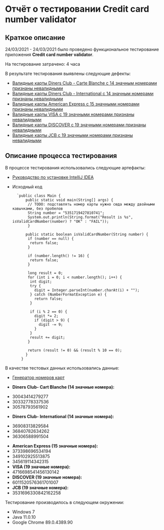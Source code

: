 # Отчёт о тестировании Credit card number validator
## Краткое описание
24/03/2021 - 24/03/2021 было проведено функциональное тестирование приложения **Credit card number validator**.    
 
На тестирование затрачено: 4 часа    
 
В результате тестирования выявлены следующие дефекты:    

* [Валидные карты Diners Club - Carte Blanche с 14 значным номерами признаны невалидными](https://github.com/Maksim-Shalaev/Credit-card-number-validator/issues/1)
* [Валидные карты Diners Club - International с 14 значным номерами признаны невалидными](https://github.com/Maksim-Shalaev/Credit-card-number-validator/issues/2)
* [Валидные карты American Express с 15 значными номерами признаны невалидными](https://github.com/Maksim-Shalaev/Credit-card-number-validator/issues/3)
* [Валидные карты VISA с 19 значными номерами признаны невалидными](https://github.com/Maksim-Shalaev/Credit-card-number-validator/issues/4)
* [Валидные карты DISCOVER с 19 значными номерами признаны невалидными](https://github.com/Maksim-Shalaev/Credit-card-number-validator/issues/5)
* [Валидные карты JCB с 19 значными номерами признаны невалидными](https://github.com/Maksim-Shalaev/Credit-card-number-validator/issues/6)   

## Описание процесса тестирования
В процессе тестирования использовались следующие артефакты:  
 
* [Руководство по установке IntelliJ IDEA](https://github.com/netology-code/javaqa-homeworks/blob/master/intro/idea.md)
* Исходный код
    
		`public class Main {   
            public static void main(String[] args) {
		     // TODO: подставлять номер карты нужно сюда между двойными кавычками, без пробелов   
		     String number = "5351719427810741";  
    	     System.out.println(String.format("Result is %s", isValidCardNumber(number) ? "OK" : "FAIL"));
             }

            public static boolean isValidCardNumber(String number) {
             if (number == null) {
              return false;
             }

             if (number.length() != 16) {
              return false;
             }

             long result = 0;
             for (int i = 0; i < number.length(); i++) {
              int digit;
              try {
                digit = Integer.parseInt(number.charAt(i) + "");
              } catch (NumberFormatException e) {
                return false;
              }

              if (i % 2 == 0) {
                digit *= 2;
                if (digit > 9) {
                  digit -= 9;
                }
              }
              result += digit;
             }

             return (result != 0) && (result % 10 == 0);
            }
          }

В качестве тестовых данных использовались данные:   

* [Генератор номеров карт](https://www.freeformatter.com/credit-card-number-generator-validator.html) 
  
* **Diners Club- Cart Blanche (14 значные номера):**
 - 30043414279277
 - 30332778337536
 - 30578793561902  
* **Diners Club- International (14 значные номера):**   
 - 36908313829584
 - 36840782634262
 - 36306588991504
* **American Express (15 значные номера):**
 * 373398696534194
 * 349102925513875
 * 345619114342315
* **VISA (19 значные номера):**
 * 4716698541456130142      
* **DISCOVER (19 значные номера):**
 * 6011520576361701007
* **JCB (19 значные номера):**
 * 3531696330842162258
  
   
Тестирование производилось в следующем окружении: 

* Windows 7   
* Java 11.0.10  
* Google Chrome 89.0.4389.90